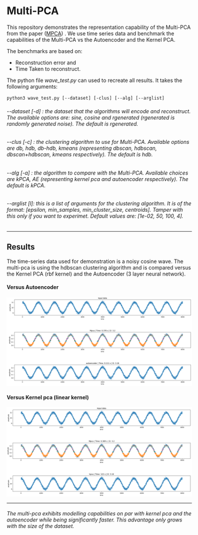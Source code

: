 # Multi-PCA

This repository demonstrates the representation capability of the Multi-PCA from the paper ([MPCA](http://ceur-ws.org/Vol-2600/paper15.pdf)) . We use time series data and benchmark the capabilities of the Multi-PCA vs the Autoencoder and the Kernel PCA. 

The benchmarks are based on: 

 * Reconstruction error and 
 * Time Taken to reconstruct.

The python file *wave_test.py* can used to recreate all results. It takes the following arguments:

```
python3 wave_test.py [--dataset] [-clus] [--alg] [--arglist]
```

###### --dataset [-d] : the dataset that the algorithms will encode and reconstruct. The available options are: sine, cosine and rgenerated (rgenerated is randomly generated noise). The default is rgenerated. 


###### --clus [-c] : the clustering algorithm to use for Multi-PCA. Available options are db, hdb, db-hdb, kmeans (representing dbscan, hdbscan, dbscan+hdbscan, kmeans respectively). The default is hdb.

###### --alg [-a] : the algorithm to compare with the Multi-PCA. Available choices are kPCA, AE (representing kernel pca and autoencoder respectively). The default is kPCA.

###### --arglist [l]: this is a list of arguments for the clustering algorithm. It is of the format: [epsilon, min_samples, min_cluster_size, centroids]. Tamper with this only if you want to experimet. Default values are: [1e-02, 50, 100, 4].

---

## Results

The time-series data used for demonstration is a noisy cosine wave. The multi-pca is using the hdbscan clustering algorithm and is compared versus the Kernel PCA (rbf  kernel) and the Autoencoder (3 layer neural network). 


#### Versus Autoencoder

![](images/AE.png)


#### Versus Kernel pca (linear kernel)

![](images/kpca.png)


---

###### The multi-pca exhibits modelling capabilities on par with kernel pca and the autoencoder  while being significantly faster. This advantage only grows with the size of the dataset. 

